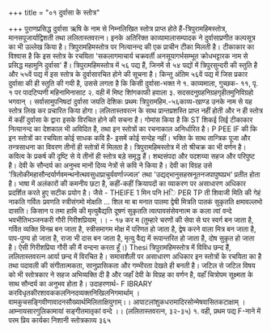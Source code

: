 +++
title = "०१ दुर्वासा के स्तोत्र"

+++
पुराणप्रसिद्ध दुर्वासा ऋषि के नाम से निम्नलिखित स्तोत्र प्राप्त होते हैं-त्रिपुरामहिमस्तोत्र, मानसपूजार्याद्विशती तथा ललितास्तवरत्न। इनके अतिरिक्त काव्यामालासम्पादक ने दुर्वासाप्रणीत कल्पसूत्र का भी उल्लेख किया है। त्रिपुरामहिमस्तोत्र पर नित्यानन्द की एक प्राचीन टीका मिलती है। टीकाकार का विश्वास है कि इस स्तोत्र के रचयिता 'सकलागमाचार्य चक्रवर्ती अनसूयागर्भसम्भूत क्रोधभट्टारक नाम से प्रसिद्ध महामुनि दुर्वासा' हैं।
त्रिपुरामहिमस्तोत्र में ५६ पद्य हैं, जिनमें से ५४ पद्यों में त्रिपुरसुन्दरी की स्तुति है और ५५वें पद्य में इस स्तोत्र के दुर्वासारचित होने की सूचना है। किन्तु अंतिम ५६वें पद्य में जिस प्रकार दुर्वासा की ही स्तुति की गयी है, उससे लगता है कि किसी दुर्वासा-भक्त ने
१. काव्यमाला, गुच्छक- ११, पृ. १ पर पादटिप्पणी महिनामिनासाट २. वही
में मिष्ट शिांगकाफी हवाला ३. सदसदनुग्रहनिग्रहगृहीतमुनिविग्रहो भगवान् ।
सर्वासामुपनिषदां दुर्वासा जयति देशिकः प्रथमः त्रिपुरामहिम.-५६काव्य-खाण्ड
उनके नाम से यह स्तोत्र लिख कर प्रचारित किया होगा। ललितास्तवरत्न के साथ प्रान्तप्रशस्ति प्राप्त नहीं होती और न ही स्तोत्र में कहीं दुर्वासा के द्वारा इसके विरचित होने की सचना है। गोमांस किया है कि ST
शिकई लिई टीकाकार नित्यानन्द का देशकाल भी अविदित है, तथा इन स्तोत्रों का रचनाकाल अनिर्धारित है। P PEE IF की कि
इन स्तोत्रों का रचयिता कोई साधक कवि है- इसमें कोई सन्देह नहीं। भक्ति के साथ तान्त्रिक पूजा और तन्त्रसाधना का विवरण तीनों ही स्तोत्रों में मिलता है। त्रिपुरामहिमस्तोत्र में तो श्रीचक्र का भी वर्णन है। कवित्व के प्रकर्ष की दृष्टि से ये तीनों ही स्तोत्र बड़े समृद्ध हैं। शब्दसंपदा और पदशय्या सहज और परिपुष्ट है। देवी के सौन्दर्य का अनुभव मानों दिव्य नेत्रों से कवि ने किया है। देवी का विग्रह उसे 'त्रिलोकीमहासौन्दर्यार्णवमन्थनोत्थवसुधाप्राचुर्यवर्णाज्ज्वल' तथा 'उद्यद्भानुसहस्रनूतनजपापुष्पप्रभ' प्रतीत होता है। भाषा में अलंकारों की कमनीय छटा है, कहीं-कहीं क्रियापदों का व्याकरण पर असाधारण अधिकार प्रदर्शित करते हुए सटीक प्रयोग है। जैसे - THEIFE 1 मिन पनि Hि PER TP ती शिवाजी मिति की गेहं नाकति गर्वितः प्रवणति स्त्रीसंगमो मोक्षति ...
शिल मा बा मनात पातमा
द्वेषी मित्रति पातकं सुकृतति क्षमावल्लभो दासति। किसान
प तमा हामि की मृत्युबैद्यति दूषणं सुकृतति त्वत्पावसंसेवनात्म क कला
त्वां वन्दे भवभीतिभञ्जनकरी गौरी गिरीशप्रियाम् ।। - १७ कर म (तुम्हारे चरणों की सेवा से घर स्वर्ग बन जाता है, गर्वित व्यक्ति विनम्र बन जाता है, स्त्रीसमागम मोक्ष में परिणत हो जाता है, द्वेष करने वाला मित्र बन जाता है, पाप-पुण्य हो जाता है, राजा भी दास बन जाता है, मृत्यु वैद्य में रूपान्तरित हो जाता है, दोष सुकृत हो जाता है। ऐसी गिरीशप्रिया गौरी की मैं वन्दना करता हूँ।) Thesi
त्रिपुरामहिमस्तोत्र में विविध छन्द हैं, ललितास्तवरत्न आर्या छन्द में विरचित है। समासशैली पर असाधारण अधिकार इन स्तोत्रों के रचयिता का है तथा पदावली की संगीतात्मकता, सानुप्रासिकता और गम्भीरता देखते ही बनती है। जटिल से जटिल विषय को भी स्तोत्रकार ने सहज अभिव्यक्ति दी है और जहाँ देवी के विग्रह का वर्णन है, वहाँ चित्रोपम सूक्ष्मता के साथ सौन्दर्य का अनुभव होता है। उदाहरणार्थ- F IBRARY
करविधृतकीरशावककलनिनदव्यक्तनिखिलनिगमार्थाम् । वामकुचसङ्गिवीणावादनसौख्यार्थमिलिताक्षियुगाम्।। आपाटलांशुकधरामादिरसोन्मेषवासितकटाक्षाम् ।
आम्नायसारगुलिकामायां सङ्गीतमातृकां वन्दे ।। (ललितास्तवरत्न, ३२-३५)
१. वही, प्रथम पद्य
F-नाने में परम प्रिय कार्यका निशानी
स्तोत्रकाव्य
३६५